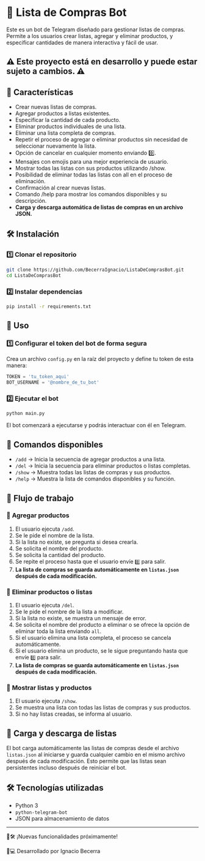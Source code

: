 # 🏢 Lista de Compras Bot

Este es un bot de Telegram diseñado para gestionar listas de compras. Permite a los usuarios crear listas, agregar y eliminar productos, y especificar cantidades de manera interactiva y fácil de usar.

## ⚠️ Este proyecto está en desarrollo y puede estar sujeto a cambios. ⚠️

## 🚀 Características

- Crear nuevas listas de compras.
- Agregar productos a listas existentes.
- Especificar la cantidad de cada producto.
- Eliminar productos individuales de una lista.
- Eliminar una lista completa de compras.
- Repetir el proceso de agregar o eliminar productos sin necesidad de seleccionar nuevamente la lista.
- Opción de cancelar en cualquier momento enviando 0️⃣.
- Mensajes con emojis para una mejor experiencia de usuario.
- Mostrar todas las listas con sus productos utilizando /show.
- Posibilidad de eliminar todas las listas con all en el proceso de eliminación.
- Confirmación al crear nuevas listas.
- Comando /help para mostrar los comandos disponibles y su descripción.
- **Carga y descarga automática de listas de compras en un archivo JSON.**

## 🛠 Instalación

### 1️⃣ Clonar el repositorio

```sh
git clone https://github.com/BecerraIgnacio/ListaDeComprasBot.git
cd ListaDeComprasBot
```

### 2️⃣ Instalar dependencias

```sh
pip install -r requirements.txt
```

## 🚀 Uso

### 1️⃣ Configurar el token del bot de forma segura

Crea un archivo `config.py` en la raíz del proyecto y define tu token de esta manera:

```python
TOKEN = 'tu_token_aqui'
BOT_USERNAME = '@nombre_de_tu_bot'
```

### 2️⃣ Ejecutar el bot

```sh
python main.py
```

El bot comenzará a ejecutarse y podrás interactuar con él en Telegram.

## 📌 Comandos disponibles

- `/add` → Inicia la secuencia de agregar productos a una lista.
- `/del` → Inicia la secuencia para eliminar productos o listas completas.
- `/show` → Muestra todas las listas de compras y sus productos.
- `/help` → Muestra la lista de comandos disponibles y su función.

## 📝 Flujo de trabajo

### 🔹 **Agregar productos**
1. El usuario ejecuta `/add`.
2. Se le pide el nombre de la lista.
3. Si la lista no existe, se pregunta si desea crearla.
4. Se solicita el nombre del producto.
5. Se solicita la cantidad del producto.
6. Se repite el proceso hasta que el usuario envíe `0️⃣` para salir.
7. **La lista de compras se guarda automáticamente en `listas.json` después de cada modificación.**

### 🔹 **Eliminar productos o listas**
1. El usuario ejecuta `/del`.
2. Se le pide el nombre de la lista a modificar.
3. Si la lista no existe, se muestra un mensaje de error.
4. Se solicita el nombre del producto a eliminar o se ofrece la opción de eliminar toda la lista enviando `all`.
5. Si el usuario elimina una lista completa, el proceso se cancela automáticamente.
6. Si el usuario elimina un producto, se le sigue preguntando hasta que envíe `0️⃣` para salir.
7. **La lista de compras se guarda automáticamente en `listas.json` después de cada modificación.**

### 🔹 **Mostrar listas y productos**
1. El usuario ejecuta `/show`.
2. Se muestra una lista con todas las listas de compras y sus productos.
3. Si no hay listas creadas, se informa al usuario.

## 📂 Carga y descarga de listas

El bot carga automáticamente las listas de compras desde el archivo `listas.json` al iniciarse y guarda cualquier cambio en el mismo archivo después de cada modificación. Esto permite que las listas sean persistentes incluso después de reiniciar el bot.

## 🛠 Tecnologías utilizadas

- Python 3
- `python-telegram-bot`
- JSON para almacenamiento de datos

---

🤔🛠️ ¡Nuevas funcionalidades próximamente!

💛💻 Desarrollado por Ignacio Becerra

